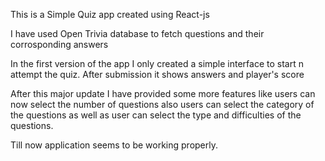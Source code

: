 This is a Simple Quiz app created using React-js

I have used Open Trivia database to fetch questions and their corrosponding answers 

In the first version of the app I only created a simple interface to start n attempt 
the quiz. After submission it shows answers and player's score 

After this major update I have provided some more features like users can now select 
the number of questions also users can select the category of the questions as well 
as user can select the type and difficulties of the questions.

Till now application seems to be working properly.